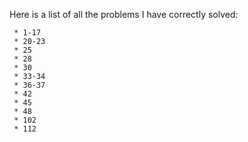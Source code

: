 Here is a list of all the problems I have correctly solved:

     * 1-17
     * 20-23
     * 25
     * 28
     * 30
     * 33-34
     * 36-37
     * 42
     * 45
     * 48
     * 102
     * 112